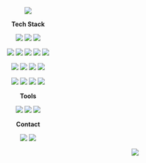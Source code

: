 <p align="center"><img src="https://capsule-render.vercel.app/api?type=waving&height=200&maxWidth=100%&color=0:E55D87,%20100:5FC3E4&section=header&text=heejoo%20Jeong&fontColor=ffffff&fontSize=50&fontAlign=77&fontAlignY=35" /></p>


<!-- **<p align="center">Hi, There! </br> I'm Heejoo Jeong. </br> student developer</p>** -->

**<p align="center">Tech Stack</p>**

<p align="center">
  <a href="" target="_blank"><img src="https://img.shields.io/badge/JAVA-007396?style=flat-square&logo=Java&logoColor=white"/></a>
  <a href="" target="_blank"><img src="https://img.shields.io/badge/Kotlin-0095D5?style=flat-square&logo=Kotlin&logoColor=white"/></a>
  <a href="" target="_blank"><img src="https://img.shields.io/badge/Android-3DDC84?style=flat-square&logo=Android&logoColor=white"/></a>
  
</p>

<p align="center">
  <a href="" target="_blank"><img src="https://img.shields.io/badge/C-A8B9CC?style=flat-square&logo=C&logoColor=white"/></a>
  <a href="" target="_blank"><img src="https://img.shields.io/badge/Python-3776AB?style=flat-square&logo=Python&logoColor=white"/></a>
  <a href="" target="_blank"><img src="https://img.shields.io/badge/CSS-1572B6?style=flat-square&logo=CSS3&logoColor=white"/></a>
  <a href="" target="_blank"><img src="https://img.shields.io/badge/jQuery-0769AD?style=flat-square&logo=jQuery&logoColor=white"/></a>
  <a href="" target="_blank"><img src="https://img.shields.io/badge/JavaScript-F7DF1E?style=flat-square&logo=JavaScript&logoColor=white"/></a>
</p>

<p align="center">
  <a href="" target="_blank"><img src="https://img.shields.io/badge/MySQL-4479A1?style=flat-square&logo=MySQL&logoColor=white"/></a>
  <a href="" target="_blank"><img src="https://img.shields.io/badge/MariaDB-003545?style=flat-square&logo=MariaDB&logoColor=white"/></a>
  <a href="" target="_blank"><img src="https://img.shields.io/badge/Jenkins-D24939?style=flat-square&logo=Jenkins&logoColor=white"/></a>
  <a href="" target="_blank"><img src="https://img.shields.io/badge/Docker-2496ED?style=flat-square&logo=Docker&logoColor=white"/></a>


<!-- <p align="center">
  
  <a href="" target="_blank"><img src="https://img.shields.io/badge/NGINX-009639?style=flat-square&logo=NGINX&logoColor=white"/></a>
</p> -->

<!-- **<p align="center">I'm currently learning...</p>**-->

<p align="center">
  <a href="" target="_blank"><img src="https://img.shields.io/badge/Vue-35495E?style=flat-square&logo=vuedotjs&logoColor=white"/></a>
  <a href="" target="_blank"><img src="https://img.shields.io/badge/Node.js-339933?style=flat-square&logo=Node.js&logoColor=white"/></a>
  <a href="" target="_blank"><img src="https://img.shields.io/badge/Spring-6DB33F?style=flat-square&logo=Spring&logoColor=white"/></a>
  <a href="" target="_blank"><img src="https://img.shields.io/badge/Spring Boot-6DB33F?style=flat-square&logo=Spring Boot&logoColor=white"/></a>
</p>


**<p align="center">Tools</p>**

<p align="center">
<!--   <a href="" target="_blank"><img src="https://img.shields.io/badge/Slack-4A154B?style=flat-square&logo=Slack&logoColor=white"/></a> -->
  <a href="" target="_blank"><img src="https://img.shields.io/badge/Git-F05032?style=flat-square&logo=Git&logoColor=white"/></a>
  <a href="" target="_blank"><img src="https://img.shields.io/badge/Figma-F24E1E?style=flat-square&logo=Figma&logoColor=white"/></a>
  <a href="" target="_blank"><img src="http://is.am/52j8"/></a>
</p>


**<p align="center">Contact</p>**

<p align="center">
  <a href="https://velog.io/@andkjyk" target="_blank"><img src="https://img.shields.io/badge/ Tech Blog-11B48A?style=flat-square&logo=Velog&logoColor=white"/></a>
  <a href="https://www.instagram.com/heeheej._.v/" target="_blank"><img src="https://img.shields.io/badge/Instagram-E4405F?style=flat-square&logo=Instagram&logoColor=white"/></a>
</p>

<p align="right"><a href="https://hits.seeyoufarm.com"><img src="https://hits.seeyoufarm.com/api/count/incr/badge.svg?url=https%3A%2F%2Fgithub.com%2Fheeheejj&count_bg=%23E7B0DE&title_bg=%23D5D5D5&icon=&icon_color=%23E7E7E7&title=hits&edge_flat=false"/></a></p>


<!-- [![github stats](https://github-readme-stats.vercel.app/api?username=heeheejj&show_icons=true&theme=vue&hide_border=true&count_private=true&hide=stars,issues&include_all_commits=true)](https://github.com/heeheejj) -->
<!-- [![Top Langs](https://github-readme-stats.vercel.app/api/top-langs/?username=heeheejj&layout=compact&count_private=true&include_all_commits=true)](https://github.com/heeheejj) -->


